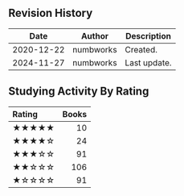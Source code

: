 ## Revision History

|Date|Author|Description|
|---|---|---|
|2020-12-22|numbworks|Created.|
|2024-11-27|numbworks|Last update.|

## Studying Activity By Rating

| Rating   |   Books |
|:---------|--------:|
| ★★★★★    |      10 |
| ★★★★☆    |      24 |
| ★★★☆☆    |      91 |
| ★★☆☆☆    |     106 |
| ★☆☆☆☆    |      91 |

